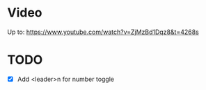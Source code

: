 # Video
Up to:
    https://www.youtube.com/watch?v=ZjMzBd1Dqz8&t=4268s

# TODO
- [x] Add \<leader\>n for number toggle
